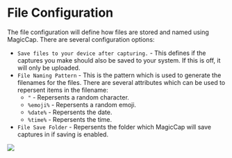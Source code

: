 # File Configuration
The file configuration will define how files are stored and named using MagicCap. There are several configuration options:
- `Save files to your device after capturing.` - This defines if the captures you make should also be saved to your system. If this is off, it will only be uploaded.
- `File Naming Pattern` - This is the pattern which is used to generate the filenames for the files. There are several attributes which can be used to repersent items in the filename:
    - `"` - Repersents a random character.
    - `%emoji%` - Repersents a random emoji.
    - `%date%` - Repersents the date.
    - `%time%` - Repersents the time.
- `File Save Folder` - Repersents the folder which MagicCap will save captures in if saving is enabled.

![](https://i.magiccap.me/odtyftic.png)
